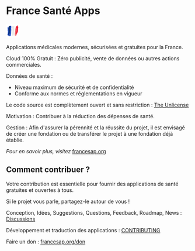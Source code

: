 # France Santé Apps 

![France](francesap.png?raw=true)

Applications médicales modernes, sécurisées et gratuites pour la France.

Cloud 100% Gratuit : Zéro publicité, vente de données ou autres actions commerciales.

Données de santé :
- Niveau maximum de sécurité et de confidentialité
- Conforme aux normes et réglementations en vigueur

Le code source est complètement ouvert et sans restriction : [The Unlicense](LICENSE)

Motivation : Contribuer à la réduction des dépenses de santé.

Gestion : Afin d'assurer la pérennité et la réussite du projet, il est envisagé de créer une fondation ou de transférer le projet à une fondation déjà établie.

_Pour en savoir plus, visitez_ [francesap.org ](https://francesap.org)

## Comment contribuer ?

Votre contribution est essentielle pour fournir des applications de santé gratuites et ouvertes à tous.

Si le projet vous parle, partagez-le autour de vous !

Conception, Idées, Suggestions, Questions, Feedback, Roadmap, News :  [Discussions](../../discussions) 

Développement et traduction des applications : [CONTRIBUTING](CONTRIBUTING.md)

Faire un don : [francesap.org/don](https://francesap.org/don)



